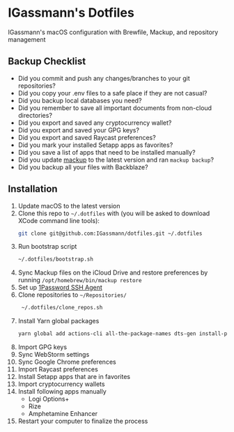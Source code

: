 # IGassmann's Dotfiles

IGassmann's macOS configuration with Brewfile, Mackup, and repository management

## Backup Checklist

- Did you commit and push any changes/branches to your git repositories?
- Did you copy your .env files to a safe place if they are not casual?
- Did you backup local databases you need?
- Did you remember to save all important documents from non-cloud directories?
- Did you export and saved any cryptocurrency wallet?
- Did you export and saved your GPG keys?
- Did you export and saved Raycast preferences?
- Did you mark your installed Setapp apps as favorites?
- Did you save a list of apps that need to be installed manually?
- Did you update [mackup](https://github.com/lra/mackup) to the latest version and ran `mackup backup`?
- Did you backup all your files with Backblaze?

## Installation

1. Update macOS to the latest version
2. Clone this repo to `~/.dotfiles` with (you will be asked to download XCode command line tools):
    ```zsh
    git clone git@github.com:IGassmann/dotfiles.git ~/.dotfiles
    ``` 
3. Run bootstrap script
    ```zsh
    ~/.dotfiles/bootstrap.sh
    ```
4. Sync Mackup files on the iCloud Drive and restore preferences by running `/opt/homebrew/bin/mackup restore`
5. Set up [1Password SSH Agent](https://developer.1password.com/docs/ssh/get-started#step-3-turn-on-the-1password-ssh-agent)
6. Clone repositories to `~/Repositories/`
   ```zsh
    ~/.dotfiles/clone_repos.sh
    ```
7. Install Yarn global packages
	```zsh
    yarn global add actions-cli all-the-package-names dts-gen install-peerdeps node-dev ts-node ts-node-dev vercel
    ``` 
8. Import GPG keys
9. Sync WebStorm settings
10. Sync Google Chrome preferences
11. Import Raycast preferences
12. Install Setapp apps that are in favorites
13. Import cryptocurrency wallets
14. Install following apps manually
    - Logi Options+
    - Rize
    - Amphetamine Enhancer
12. Restart your computer to finalize the process